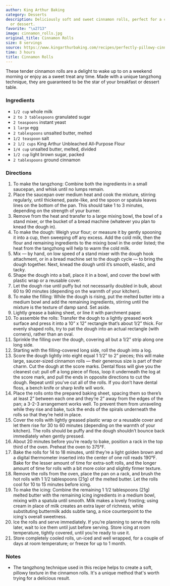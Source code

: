 ```yaml
---
author: King Arthur Baking
category: Desserts
description: Deliciously soft and sweet cinnamon rolls, perfect for a cozy breakfast
  or dessert.
favorite: "\u2713"
image: cinnamon_rolls.jpg
original_title: Cinnamon Rolls
size: 8 servings
source: https://www.kingarthurbaking.com/recipes/perfectly-pillowy-cinnamon-rolls-recipe
time: 3 hours
title: Cinnamon Rolls
---
```


These tender cinnamon rolls are a delight to wake up to on a weekend morning or enjoy as a sweet treat any time. Made with a unique tangzhong technique, they are guaranteed to be the star of your breakfast or dessert table.

### Ingredients

* `1/2 cup` whole milk
* `2 to 3 tablespoons` granulated sugar
* `2 teaspoons` instant yeast
* `1 large` egg
* `2 tablespoons` unsalted butter, melted
* `1/2 teaspoon` salt
* `2 1/2 cups` King Arthur Unbleached All-Purpose Flour
* `1/4 cup` unsalted butter, melted, divided
* `1/2 cup` light brown sugar, packed
* `2 tablespoons` ground cinnamon

### Directions

1. To make the tangzhong: Combine both the ingredients in a small saucepan, and whisk until no lumps remain.
2. Place the saucepan over medium heat and cook the mixture, stirring regularly, until thickened, paste-like, and the spoon or spatula leaves lines on the bottom of the pan. This should take 1 to 3 minutes, depending on the strength of your burner.
3. Remove from the heat and transfer to a large mixing bowl, the bowl of a stand mixer, or the bucket of a bread machine (whatever you plan to knead the dough in).
4. To make the dough: Weigh your flour; or measure it by gently spooning it into a cup, then sweeping off any excess. Add the cold milk, then the flour and remaining ingredients to the mixing bowl in the order listed; the heat from the tangzhong will help to warm the cold milk.
5. Mix — by hand, on low speed of a stand mixer with the dough hook attachment, or in a bread machine set to the dough cycle — to bring the dough together. Next, knead the dough until it’s smooth, elastic, and tacky.
6. Shape the dough into a ball, place it in a bowl, and cover the bowl with plastic wrap or a reusable cover.
7. Let the dough rise until puffy but not necessarily doubled in bulk, about 60 to 90 minutes (depending on the warmth of your kitchen).
8. To make the filling: While the dough is rising, put the melted butter into a medium bowl and add the remaining ingredients, stirring until the mixture is the texture of damp sand. Set aside.
9. Lightly grease a baking sheet, or line it with parchment paper. 
10. To assemble the rolls: Transfer the dough to a lightly greased work surface and press it into a 10” x 12” rectangle that’s about 1/2” thick. For evenly shaped rolls, try to pat the dough into an actual rectangle (with corners), rather than an oval. 
11. Sprinkle the filling over the dough, covering all but a 1/2” strip along one long side. 
12. Starting with the filling-covered long side, roll the dough into a log.
13. Score the dough lightly into eight equal 1 1/2” to 2” pieces; this will make large, saucer-sized cinnamon rolls — their generous size is part of their charm. Cut the dough at the score marks. Dental floss will give you the cleanest cut: pull off a long piece of floss, loop it underneath the log at the score mark, and pull the ends in opposite directions to cut the dough. Repeat until you've cut all of the rolls. If you don’t have dental floss, a bench knife or sharp knife will work. 
14. Place the rolls onto the prepared baking sheet, spacing them so there’s at least 2” between each one and they’re 2” away from the edges of the pan; a 3-2-3 arrangement works well. To prevent them from unraveling while they rise and bake, tuck the ends of the spirals underneath the rolls so that they’re held in place.
15. Cover the rolls with lightly greased plastic wrap or a reusable cover and let them rise for 30 to 60 minutes (depending on the warmth of your kitchen). The rolls should be puffy and the dough shouldn’t bounce back immediately when gently pressed.
16. About 20 minutes before you’re ready to bake, position a rack in the top third of the oven. Preheat the oven to 375°F.
17. Bake the rolls for 14 to 18 minutes, until they’re a light golden brown and a digital thermometer inserted into the center of one roll reads 190°F. Bake for the lesser amount of time for extra-soft rolls, and the longer amount of time for rolls with a bit more color and slightly firmer texture.
18. Remove the rolls from the oven, place the pan on a rack, and brush the hot rolls with 1 1/2 tablespoons (21g) of the melted butter. Let the rolls cool for 10 to 15 minutes before icing.
19. To make the icing: Combine the remaining 1 1/2 tablespoons (21g) melted butter with the remaining icing ingredients in a medium bowl, mixing with a spatula until smooth. Milk makes a lovely frosting; using cream in place of milk creates an extra layer of richness, while substituting buttermilk adds subtle tang, a nice counterpoint to the icing's overall sweetness.
20. Ice the rolls and serve immediately. If you’re planning to serve the rolls later, wait to ice them until just before serving. Store icing at room temperature, tightly covered, until you’re ready to use it.
21. Store completely cooled rolls, un-iced and well wrapped, for a couple of days at room temperature; or freeze for up to 1 month.

### Notes

- The tangzhong technique used in this recipe helps to create a soft, pillowy texture in the cinnamon rolls. It's a unique method that's worth trying for a delicious result.